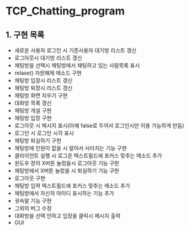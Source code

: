 # TCP_Chatting_program

## 1. 구현 목록
- 새로운 사용자 로그인 시 기존사용자 대기방 리스트 갱신
- 로그아웃시 대기방 리스트 갱신
- 채팅방을 선택시 채팅방에서 채팅하고 있는 사람목록 표시
- relase() 자원해제 메소드 구현
- 채팅방 입장시 리스트 갱신
- 채팅방 퇴장시 리스트 갱신
- 채팅방 화면 지우기 구현
- 대화방 목록 갱신
- 채팅방 개설 구현
- 채팅방 입장 구현
- 로그아웃 시 메시지 표시(아예 false로 두어서 로그인시만 이용 가능하게 만듬)
- 로그인 시 로그인 시각 표시
- 채팅방 퇴실하기 구현
- 채팅방에 인원이 없을 시 알아서 사라지는 기능 구현
- 클라이언트 실행 시 로그온 텍스트필드에 포커스 맞추는 메소드 추가
- 윈도우 창의 X버튼 눌렀을시 로그아웃 기능 구현
- 채팅방에서 X버튼 눌렀을 시 퇴실하기 기능 구현
- 로그아웃 구현
- 채팅방 입력 텍스트필드에 포커스 맞추는 메소드 추가
- 채팅방에서 자신의 아이디 표시하는 기능 추가
- 귓속말 기능 구현
- 그외의 버그 수정
- 대화방을 선택 안하고 입장을 클릭시 메시지 출력
- GUI
